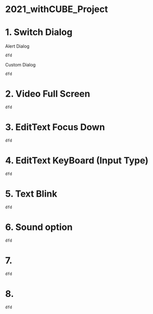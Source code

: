 # 2021_withCUBE_Project



# 1. Switch Dialog

Alert Dialog

    dfd

Custom Dialog

    dfd

# 2. Video Full Screen

    dfd

# 3. EditText Focus Down

    dfd

# 4. EditText KeyBoard (Input Type)

    dfd
    
# 5. Text Blink

    dfd

# 6. Sound option

    dfd

# 7. 

    dfd

# 8. 

    dfd

